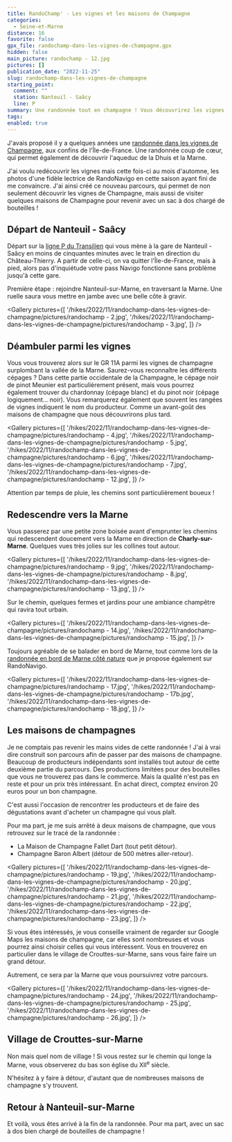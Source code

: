 ```yaml
---
title: RandoChamp' - Les vignes et les maisons de Champagne
categories:
  - Seine-et-Marne
distance: 16
favorite: false
gpx_file: randochamp-dans-les-vignes-de-champagne.gpx
hidden: false
main_picture: randochamp - 12.jpg
pictures: []
publication_date: "2022-11-25"
slug: randochamp-dans-les-vignes-de-champagne
starting_point:
  comment: ""
  station: Nanteuil - Saâcy
  line: P
summary: Une randonnée tout en champagne ! Vous découvrirez les vignes de Champagne, les maisons de Champagne de producteurs indépendants et quelques village… de Champagne.
tags:
enabled: true
---
```


J'avais proposé il y a quelques années une [randonnée dans les vignes de Champagne](/2017/06/26/a-travers-les-vignes-dans-la-vallee-de-la-marne), aux confins de l'Île-de-France. Une randonnée coup de cœur, qui permet également de découvrir l'aqueduc de la Dhuis et la Marne.

J'ai voulu redécouvrir les vignes mais cette fois-ci au mois d'automne, les photos d'une fidèle lectrice de RandoNavigo en cette saison ayant fini de me convaincre. J'ai ainsi créé ce nouveau parcours, qui permet de non seulement découvrir les vignes de Champagne, mais aussi de visiter quelques maisons de Champagne pour revenir avec un sac à dos chargé de bouteilles !

## Départ de Nanteuil - Saâcy

Départ sur la [ligne P du Transilien](/randonnees-par-ligne/randonnees-transilien-ligne-p) qui vous mène à la gare de Nanteuil - Saâcy en moins de cinquantes minutes avec le train en direction du Château-Thierry. A partir de celle-ci, on va quitter l'Île-de-France, mais à pied, alors pas d'inquiétude votre pass Navigo fonctionne sans problème jusqu'à cette gare.

<Picture src="/hikes/2022/11/randochamp-dans-les-vignes-de-champagne/pictures/randochamp - 1.jpg" caption="Un Z 20500 (pour les intimes) rénové qui attend le randonneur en Gare de l'Est" />

Première étape : rejoindre Nanteuil-sur-Marne, en traversant la Marne. Une ruelle saura vous mettre en jambe avec une belle côte à gravir.

<Gallery pictures={[
'/hikes/2022/11/randochamp-dans-les-vignes-de-champagne/pictures/randochamp - 2.jpg',
'/hikes/2022/11/randochamp-dans-les-vignes-de-champagne/pictures/randochamp - 3.jpg',
]} />

## Déambuler parmi les vignes

Vous vous trouverez alors sur le GR 11A parmi les vignes de champagne surplombant la vallée de la Marne. Saurez-vous reconnaître les différents cépages ? Dans cette partie occidentale de la Champagne, le cépage noir de pinot Meunier est particulièrement présent, mais vous pourrez également trouver du chardonnay (cépage blanc) et du pinot noir (cépage logiquement… noir).
Vous remarquerez également que souvent les rangées de vignes indiquent le nom du producteur. Comme un avant-goût des maisons de champagne que nous découvrirons plus tard.

<Gallery pictures={[
'/hikes/2022/11/randochamp-dans-les-vignes-de-champagne/pictures/randochamp - 4.jpg',
'/hikes/2022/11/randochamp-dans-les-vignes-de-champagne/pictures/randochamp - 5.jpg',
'/hikes/2022/11/randochamp-dans-les-vignes-de-champagne/pictures/randochamp - 6.jpg',
'/hikes/2022/11/randochamp-dans-les-vignes-de-champagne/pictures/randochamp - 7.jpg',
'/hikes/2022/11/randochamp-dans-les-vignes-de-champagne/pictures/randochamp - 12.jpg',
]} />

Attention par temps de pluie, les chemins sont particulièrement boueux !

## Redescendre vers la Marne

Vous passerez par une petite zone boisée avant d'emprunter les chemins qui redescendent doucement vers la Marne en direction de **Charly-sur-Marne**. Quelques vues très jolies sur les collines tout autour.

<Gallery pictures={[
'/hikes/2022/11/randochamp-dans-les-vignes-de-champagne/pictures/randochamp - 9.jpg',
'/hikes/2022/11/randochamp-dans-les-vignes-de-champagne/pictures/randochamp - 8.jpg',
'/hikes/2022/11/randochamp-dans-les-vignes-de-champagne/pictures/randochamp - 13.jpg',
]} />

<Picture src="/hikes/2022/11/randochamp-dans-les-vignes-de-champagne/pictures/randochamp - 11.jpg" caption="Vue la vallée" />

Sur le chemin, quelques fermes et jardins pour une ambiance champêtre qui ravira tout urbain.

<Gallery pictures={[
'/hikes/2022/11/randochamp-dans-les-vignes-de-champagne/pictures/randochamp - 14.jpg',
'/hikes/2022/11/randochamp-dans-les-vignes-de-champagne/pictures/randochamp - 15.jpg',
]} />

Toujours agréable de se balader en bord de Marne, tout comme lors de la [randonnée en bord de Marne côté nature](/2022/07/24/la-marne-cote-nature) que je propose également sur RandoNavigo.

<Gallery pictures={[
'/hikes/2022/11/randochamp-dans-les-vignes-de-champagne/pictures/randochamp - 17.jpg',
'/hikes/2022/11/randochamp-dans-les-vignes-de-champagne/pictures/randochamp - 17b.jpg',
'/hikes/2022/11/randochamp-dans-les-vignes-de-champagne/pictures/randochamp - 18.jpg',
]} />

## Les maisons de champagnes

Je ne comptais pas revenir les mains vides de cette randonnée ! J'ai à vrai dire construit son parcours afin de passer par des maisons de champagne. Beaucoup de producteurs indépendants sont installés tout autour de cette deuxième partie du parcours. Des productions limitées pour des bouteilles que vous ne trouverez pas dans le commerce. Mais la qualité n'est pas en reste et pour un prix très intéressant. En achat direct, comptez environ 20 euros pour un bon champagne.

C'est aussi l'occasion de rencontrer les producteurs et de faire des dégustations avant d'acheter un champagne qui vous plaît.

Pour ma part, je me suis arrêté à deux maisons de champagne, que vous retrouvez sur le tracé de la randonnée :

- La Maison de Champagne Fallet Dart (tout petit détour).
- Champagne Baron Albert (détour de 500 mètres aller-retour).

<Gallery pictures={[
'/hikes/2022/11/randochamp-dans-les-vignes-de-champagne/pictures/randochamp - 19.jpg',
'/hikes/2022/11/randochamp-dans-les-vignes-de-champagne/pictures/randochamp - 20.jpg',
'/hikes/2022/11/randochamp-dans-les-vignes-de-champagne/pictures/randochamp - 21.jpg',
'/hikes/2022/11/randochamp-dans-les-vignes-de-champagne/pictures/randochamp - 22.jpg',
'/hikes/2022/11/randochamp-dans-les-vignes-de-champagne/pictures/randochamp - 23.jpg',
]} />

Si vous êtes intéressés, je vous conseille vraiment de regarder sur Google Maps les maisons de champagne, car elles sont nombreuses et vous pourrez ainsi choisir celles qui vous intéressent. Vous en trouverez en particulier dans le village de Crouttes-sur-Marne, sans vous faire faire un grand détour.

Autrement, ce sera par la Marne que vous poursuivrez votre parcours.

<Gallery pictures={[
'/hikes/2022/11/randochamp-dans-les-vignes-de-champagne/pictures/randochamp - 24.jpg',
'/hikes/2022/11/randochamp-dans-les-vignes-de-champagne/pictures/randochamp - 25.jpg',
'/hikes/2022/11/randochamp-dans-les-vignes-de-champagne/pictures/randochamp - 26.jpg',
]} />

## Village de Crouttes-sur-Marne

Non mais quel nom de village ! Si vous restez sur le chemin qui longe la Marne, vous observerez du bas son église du XII<sup>e</sup> siècle.

N'hésitez à y faire à détour, d'autant que de nombreuses maisons de champagne s'y trouvent.

<Picture src="/hikes/2022/11/randochamp-dans-les-vignes-de-champagne/pictures/randochamp - 27.jpg" caption="L'église Saint-Quiriace de Crouttes-sur-Marne" />

## Retour à Nanteuil-sur-Marne

Et voilà, vous êtes arrivé à la fin de la randonnée. Pour ma part, avec un sac à dos bien chargé de bouteilles de champagne !

<Picture src="/hikes/2022/11/randochamp-dans-les-vignes-de-champagne/pictures/randochamp - sac.jpg" caption="Mon conseil : prévoyez un grand sac !" />
